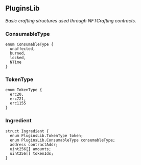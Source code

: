 ## PluginsLib

_Basic crafting structures used through NFTCrafting contracts._

### ConsumableType

```solidity
enum ConsumableType {
  unaffected,
  burned,
  locked,
  NTime
}
```

### TokenType

```solidity
enum TokenType {
  erc20,
  erc721,
  erc1155
}
```

### Ingredient

```solidity
struct Ingredient {
  enum PluginsLib.TokenType token;
  enum PluginsLib.ConsumableType consumableType;
  address contractAddr;
  uint256[] amounts;
  uint256[] tokenIds;
}
```
